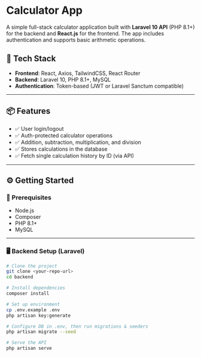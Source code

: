 # Calculator App

A simple full-stack calculator application built with **Laravel 10 API** (PHP 8.1+) for the backend and **React.js** for the frontend. The app includes authentication and supports basic arithmetic operations.

## 🔧 Tech Stack

- **Frontend**: React, Axios, TailwindCSS, React Router
- **Backend**: Laravel 10, PHP 8.1+, MySQL
- **Authentication**: Token-based (JWT or Laravel Sanctum compatible)

---

## 📦 Features

- ✅ User login/logout
- ✅ Auth-protected calculator operations
- ✅ Addition, subtraction, multiplication, and division
- ✅ Stores calculations in the database
- ✅ Fetch single calculation history by ID (via API)

---

## ⚙️ Getting Started

### 🔐 Prerequisites

- Node.js
- Composer
- PHP 8.1+
- MySQL

---

### 🖥️ Backend Setup (Laravel)

```bash
# Clone the project
git clone <your-repo-url>
cd backend

# Install dependencies
composer install

# Set up environment
cp .env.example .env
php artisan key:generate

# Configure DB in .env, then run migrations & seeders
php artisan migrate --seed

# Serve the API
php artisan serve
